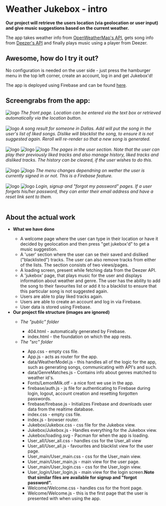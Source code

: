 <h1>Weather Jukebox - intro</h1>

<b>Our project will retrieve the users location (via geolocation or user input) and give music suggestions based on the current weather.</b>

<p>The app takes weather info from <a href="https://openweathermap.org/api">OpenWeatherMap's API</a>, gets song info from <a href="https://developers.deezer.com/api/explorer">Deezer's API</a> and finally plays music using a player from Deezer.</p>

<h2>Awesome, how do I try it out?</h2>
<p>No configuration is needed on the user side - just press the hamburger menu in the top left corner, create an account, log in and get Jukebox'd!</p>
<p>The app is deployed using Firebase and can be found <a href="https://weather-jukebox.firebaseapp.com/">here</a>.</p>


<h2>Screengrabs from the app:</h2>

<img src="http://www.emildickson.se/weatherjukebox/1_start.png" alt="logo"/>
<i>The front page. Location can be entered via the text box or retrieved automatically via the location button.</i><br/><br/>

<img src="http://www.emildickson.se/weatherjukebox/2_songresult.png" alt="logo"/>
<i>A song result for someone in Dallas. Add will put the song in the user's list of liked songs. Dislike will blacklist the song, to ensure it is not suggested again. Reroll will re-render so that a new song is generated.</i><br/><br/>

<img src="http://www.emildickson.se/weatherjukebox/3_userpage.png" alt="logo"/>
<img src="http://www.emildickson.se/weatherjukebox/4_playfavourites.png" alt="logo"/>
<img src="http://www.emildickson.se/weatherjukebox/5_managetracks.png" alt="logo"/>
<i>The pages in the user section. Note that the user can play their previously liked tracks and also manage history, liked tracks and disliked tracks. The history can be cleared, if the user wishes to do this.</i><br/><br/>

<img src="http://www.emildickson.se/weatherjukebox/6_menu.png" alt="logo"/>
<img src="http://www.emildickson.se/weatherjukebox/7_menusignedout.png" alt="logo"/>
<i>The menu changes dependning on wether the user is currently signed in or not. This is a Firebase feature.</i><br/><br/>

<img src="http://www.emildickson.se/weatherjukebox/8_loginscreen.png" alt="logo"/>
<img src="http://www.emildickson.se/weatherjukebox/9_accountcreation.png" alt="logo"/>
<i>Login, signup and "forgot my password" pages. If a user forgets his/her password, they can enter their email address and have a reset link sent to them.</i><br/><br/>


<h2>About the actual work</h2>

<ul>
<li><b>What we have done</b></li>
<ul>
    <li>A welcome page where the user can type in their location or have it decided by geolocation and then press "get jukebox'd" to get a music suggestion.</li>
    <li>A 'user' section where the user can se their saved and disliked ("blacklisted") tracks. The user can also remove tracks from either of the lists. The section consists of two views/pages.</li>
    <li>A loading screen, present while fetching data from the Deezer API.</li>
    <li>A 'jukebox' page, that plays music for the user and displays information about weather and genre. The user has the ability to add the song to their favourites list or add it to a blacklist to ensure that this particular song is not suggested again.</li>
    <li>Users are able to play liked tracks again.</li>
    <li>Users are able to create an account and log in via Firebase.</li>
    <li>User data is stored using Firebase.</li>
</ul>
<li><b>Our project file structure (images are ignored)</b></li>
<ul>
    <li><i>The "public" folder</i></li>
    <ul>
        <li>404.html - automatically generated by Firebase.</li>
        <li>index.html - the foundation on which the app rests.</li>
    </ul>
    <li><i>The "src" folder</i></li>
    <ul>
        <li>App.css - empty css file.</li>
        <li>App.js - acts as router for the app.</li>
        <li>data/WeatherModel.js - this handles all of the logic for the app, such as generating songs, communicating with API's and such.</li>
        <li>data/GenreMatches.js - Contains info about genres matched to weather id's.</li>
        <li>Fonts/LemonMilk.otf - a nice font we use in the app.</li>
        <li>firebase/auth.js - js file for authenticating to Firebase during login, logout, account creation and resetting forgotten passwords.</li>
        <li>firebase/firebase.js - Initializes Firebase and downloads user data from the realtime database.</li>
        <li>index.css - empty css file.</li>
        <li>index.js - browser router.</li>
        <li>Jukebox/Jukebox.css - css file for the Jukebox view.</li>
        <li>Jukebox/Jukebox.js - Handles everything for the Jukebox view.</li>
        <li>Jukebox/loading.svg - Pacman for when the app is loading.</li>
        <li>User_all/User_all.css - handles css for the User_all view</li>
        <li>User_all/User_all.js - favourites and blacklist view for the user page.</li>
        <li>User_main/User_main.css - css for the User_main view.</li>
        <li>User_main/User_main.js - main view for the user page.</li>
        <li>User_main/User_login.css - css for the User_login view.</li>
        <li>User_login/User_login.js - main view for the login screen.<b>Note that similar files are available for signup and "forgot password".</b></li>
        <li>Welcome/Welcome.css - handles css for the front page.</li>
        <li>Welcome/Welcome.js - this is the first page that the user is presented with when using the app.</li>
    </ul>
</ul>
</ul>
